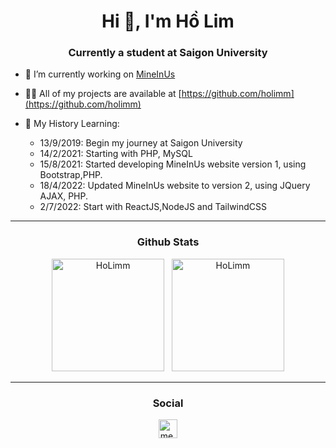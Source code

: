 <h1 align="center">Hi 👋, I'm Hồ Lim</h1>
<h3 align="center">Currently a student at Saigon University</h3>


- 🔭 I’m currently working on [MineInUs](https://id.mineinus.com)

- 👨‍💻 All of my projects are available at [https://github.com/holimm](https://github.com/holimm)

- 🐣 My History Learning:
  + 13/9/2019: Begin my journey at Saigon University
  + 14/2/2021: Starting with PHP, MySQL
  + 15/8/2021: Started developing MineInUs website version 1, using Bootstrap,PHP.
  + 18/4/2022: Updated MineInUs website to version 2, using JQuery AJAX, PHP.
  + 2/7/2022: Start with ReactJS,NodeJS and TailwindCSS


<hr/>
<h3 align="center"> Github Stats </h3>
<div align="center">
  <img height="180em" src="https://github-readme-stats.vercel.app/api/top-langs/?username=holimm&layout=compact&hide_border=true&theme=vue&hide=html" alt="HoLimm" />
  &nbsp;
  <img height="180em" src="https://github-readme-stats.vercel.app/api?username=holimm&show_icons=true&hide_border=true&theme=vue" alt="HoLimm" />
</div>
<hr/>
<h3 align="center"> Social </h3>
<p align="center">
<a href="https://www.facebook.com/tea.limho/" target="blank"><img align="center" src="https://cdn.jsdelivr.net/npm/simple-icons@3.0.1/icons/facebook.svg" alt="me.takahatashun" height="30" width="30" /></a>
</p>
